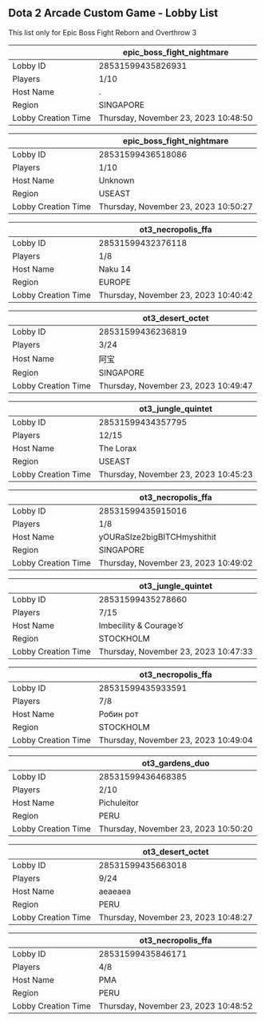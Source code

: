 ## Dota 2 Arcade Custom Game - Lobby List

This list only for Epic Boss Fight Reborn and Overthrow 3

|  | epic_boss_fight_nightmare |
| ------ | ------ |
| Lobby ID | 28531599435826931 |
| Players | 1/10 |
| Host Name | . |
| Region | SINGAPORE |
| Lobby Creation Time | Thursday, November 23, 2023 10:48:50 |


|  | epic_boss_fight_nightmare |
| ------ | ------ |
| Lobby ID | 28531599436518086 |
| Players | 1/10 |
| Host Name | Unknown |
| Region | USEAST |
| Lobby Creation Time | Thursday, November 23, 2023 10:50:27 |


|  | ot3_necropolis_ffa |
| ------ | ------ |
| Lobby ID | 28531599432376118 |
| Players | 1/8 |
| Host Name | Naku 14 |
| Region | EUROPE |
| Lobby Creation Time | Thursday, November 23, 2023 10:40:42 |


|  | ot3_desert_octet |
| ------ | ------ |
| Lobby ID | 28531599436236819 |
| Players | 3/24 |
| Host Name | 阿宝 |
| Region | SINGAPORE |
| Lobby Creation Time | Thursday, November 23, 2023 10:49:47 |


|  | ot3_jungle_quintet |
| ------ | ------ |
| Lobby ID | 28531599434357795 |
| Players | 12/15 |
| Host Name | The Lorax |
| Region | USEAST |
| Lobby Creation Time | Thursday, November 23, 2023 10:45:23 |


|  | ot3_necropolis_ffa |
| ------ | ------ |
| Lobby ID | 28531599435915016 |
| Players | 1/8 |
| Host Name | yOURaSIze2bigBITCHmyshithit |
| Region | SINGAPORE |
| Lobby Creation Time | Thursday, November 23, 2023 10:49:02 |


|  | ot3_jungle_quintet |
| ------ | ------ |
| Lobby ID | 28531599435278660 |
| Players | 7/15 |
| Host Name | Imbecility & Courage♉ |
| Region | STOCKHOLM |
| Lobby Creation Time | Thursday, November 23, 2023 10:47:33 |


|  | ot3_necropolis_ffa |
| ------ | ------ |
| Lobby ID | 28531599435933591 |
| Players | 7/8 |
| Host Name | Робин рот |
| Region | STOCKHOLM |
| Lobby Creation Time | Thursday, November 23, 2023 10:49:04 |


|  | ot3_gardens_duo |
| ------ | ------ |
| Lobby ID | 28531599436468385 |
| Players | 2/10 |
| Host Name | Pichuleitor |
| Region | PERU |
| Lobby Creation Time | Thursday, November 23, 2023 10:50:20 |


|  | ot3_desert_octet |
| ------ | ------ |
| Lobby ID | 28531599435663018 |
| Players | 9/24 |
| Host Name | aeaeaea |
| Region | PERU |
| Lobby Creation Time | Thursday, November 23, 2023 10:48:27 |


|  | ot3_necropolis_ffa |
| ------ | ------ |
| Lobby ID | 28531599435846171 |
| Players | 4/8 |
| Host Name | PMA |
| Region | PERU |
| Lobby Creation Time | Thursday, November 23, 2023 10:48:52 |



